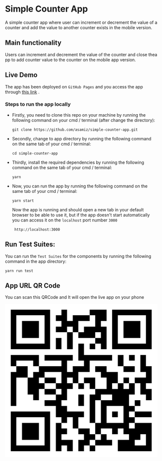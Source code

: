 # Simple Counter App

A simple counter app where user can increment or decrement the value of a counter and add the value to another counter exists in the mobile version.

## Main functionality

Users can increment and decrement the value of the counter and close thea pp to add counter value to the counter on the mobile app version.

## Live Demo

The app has been deployed on `GitHub Pages` and you access the app through [this link](https://asamiz.github.io/simple-counter-app/#/)
.

### Steps to run the app locally

- Firstly, you need to clone this repo on your machine by running the following command on your cmd / terminal (after change the directory):

  ```shell
  git clone https://github.com/asamiz/simple-counter-app.git
  ```

- Secondly, change to app directory by running the following command on the same tab of your cmd / terminal:

  ```shell
  cd simple-counter-app
  ```

- Thirdly, install the required dependencies by running the following command on the same tab of your cmd / terminal:

  ```shell
  yarn
  ```

- Now, you can run the app by running the following command on the same tab of your cmd / terminal:

  ```shell
  yarn start
  ```

  Now the app is running and should open a new tab in your default browser to be able to use it, but if the app doesn't start automatically you can access it on the `localhost` port number `3000`

  ```shell
   http://localhost:3000
  ```

## Run Test Suites:

You can run the `Test Suites` for the components by running the following command in the app directory:

```shell
yarn run test
```

## App URL QR Code

You can scan this QRCode and It will open the live app on your phone

![QRCode](QRCode.png)
